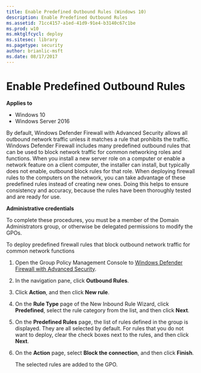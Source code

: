 ```yaml
---
title: Enable Predefined Outbound Rules (Windows 10)
description: Enable Predefined Outbound Rules
ms.assetid: 71cc4157-a1ed-41d9-91e4-b3140c67c1be
ms.prod: w10
ms.mktglfcycl: deploy
ms.sitesec: library
ms.pagetype: security
author: brianlic-msft
ms.date: 08/17/2017
---
```


# Enable Predefined Outbound Rules

**Applies to**
-   Windows 10
-   Windows Server 2016

By default, Windows Defender Firewall with Advanced Security allows all outbound network traffic unless it matches a rule that prohibits the traffic. Windows Defender Firewall includes many predefined outbound rules that can be used to block network traffic for common networking roles and functions. When you install a new server role on a computer or enable a network feature on a client computer, the installer can install, but typically does not enable, outbound block rules for that role. When deploying firewall rules to the computers on the network, you can take advantage of these predefined rules instead of creating new ones. Doing this helps to ensure consistency and accuracy, because the rules have been thoroughly tested and are ready for use.

**Administrative credentials**

To complete these procedures, you must be a member of the Domain Administrators group, or otherwise be delegated permissions to modify the GPOs.

To deploy predefined firewall rules that block outbound network traffic for common network functions

1.  Open the Group Policy Management Console to [Windows Defender Firewall with Advanced Security](open-the-group-policy-management-console-to-windows-firewall-with-advanced-security.md).

2.  In the navigation pane, click **Outbound Rules**.

3.  Click **Action**, and then click **New rule**.

4.  On the **Rule Type** page of the New Inbound Rule Wizard, click **Predefined**, select the rule category from the list, and then click **Next**.

5.  On the **Predefined Rules** page, the list of rules defined in the group is displayed. They are all selected by default. For rules that you do not want to deploy, clear the check boxes next to the rules, and then click **Next**.

6.  On the **Action** page, select **Block the connection**, and then click **Finish**.

    The selected rules are added to the GPO.
